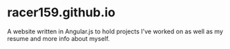 racer159.github.io
==================

A website written in Angular.js to hold projects I've worked on as well as my resume and more info about myself.
